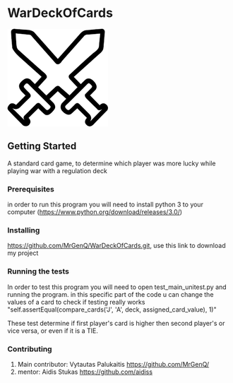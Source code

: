 # WarDeckOfCards

![alt text](https://github.com/MrGenQ/WarDeckOfCards/blob/master/download.png)
## Getting Started

A standard card game, to determine which player was more lucky while playing war with a regulation deck

### Prerequisites
in order to run this program you will need to install python 3 to your computer (https://www.python.org/download/releases/3.0/)

### Installing
https://github.com/MrGenQ/WarDeckOfCards.git, use this link to download my project

### Running the tests

In order to test this program you will need to open test_main_unitest.py and running the program.
in this specific part of the code u can change the values of a card to check if testing really works
"self.assertEqual(compare_cards('J', 'A', deck, assigned_card_value), 1)"

These test determine if first player's card is higher then second player's or vice versa, or even if it is a TIE.

### Contributing
1.  Main contributor: Vytautas Palukaitis 
    https://github.com/MrGenQ/
2.  mentor: Aidis Stukas
    https://github.com/aidiss




